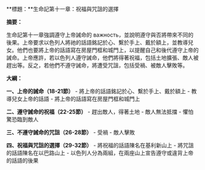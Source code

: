 **標題：**生命記第十一章：祝福與咒詛的選擇

**摘要：**

生命記第十一章強調遵守上帝誡命的 важность，並說明遵守與否將帶來不同的後果。上帝要求以色列人將祂的話語銘記於心、繫於手上、戴於額上，並教導兒女。他們也要將上帝的話語寫在房屋門框和城門上，以提醒自己和後代遵守上帝的誡命。上帝應許，若以色列人遵守誡命，他們將得著祝福，包括土地擴張、敵人被趕出等。反之，若他們不遵守誡命，將遭受咒詛，包括受禍、被敵人擊敗等。

**大綱：**

**一、上帝的誡命（18-21節）**
    - 將上帝的話語銘記於心、繫於手上、戴於額上
    - 教導兒女上帝的話語
    - 將上帝的話語寫在房屋門框和城門上

**二、遵守誡命的祝福（22-25節）**
    - 趕出敵人，得著土地
    - 敵人無法抵擋
    - 懼怕驚恐臨到敵人

**三、不遵守誡命的咒詛（26-28節）**
    - 受禍
    - 敵人擊敗

**四、祝福與咒詛的選擇（29-32節）**
    - 將祝福的話語陳名在基利新山上
    - 將咒詛的話語陳名在以巴路山上
    - 以色列人分為兩組，在兩座山上宣告遵守或違背上帝的話語的後果